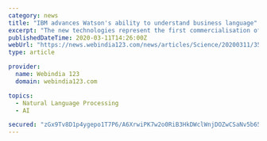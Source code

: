 ```yaml
---
category: news
title: "IBM advances Watson's ability to understand business language"
excerpt: "The new technologies represent the first commercialisation of key Natural Language Processing (NLP) capabilities to come from IBM Research's Project Debater -- an AI system capable of debating humans on complex topics. For example, a new advanced sentiment analysis feature is defined to identify and analyse idioms and colloquialisms for the ..."
publishedDateTime: 2020-03-11T14:26:00Z
webUrl: "https://news.webindia123.com/news/articles/Science/20200311/3518902.html"
type: article

provider:
  name: Webindia 123
  domain: webindia123.com

topics:
  - Natural Language Processing
  - AI

secured: "zGx9Tv8D1p4ygepo1T7P6/A6XrwiPK7w2o0RiB3HkDWclWnjDOZwCSaNv5b65efANVQ6KQm40QbH5jgJdQq4/V1JRmbVvb4GS8X7MorzwtmrzMjA2xCgec/60xidKWtm/pBQpzVsVUqUimuqDARX2Q6Z0oMGEvfTAeo7c882xRngUtU1kIDeop13QhB45k3spvqlYzFaMTr21F67AxuyDSDJX45Pc3/EfqT45QcGPv7tOUOsXPN0S761/gGByV2SzTigUz4lSdr2yI7pEAo6F+2qVjjWeUgLTusN1tXFkSo9U8xykLkC08hfL0NYSujA;JCxY6Bw8H298vb+fTXXjcg=="
---
```


